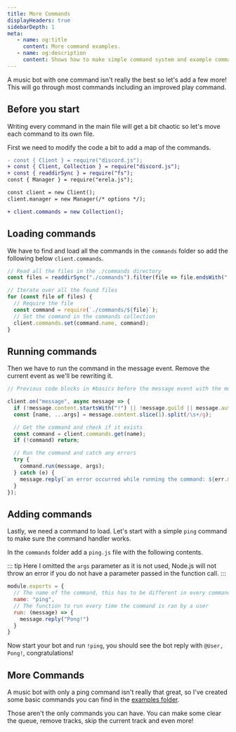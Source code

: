 ```yaml
---
title: More Commands
displayHeaders: true
sidebarDepth: 1
meta:
   - name: og:title
     content: More command examples.
   - name: og:description
     content: Shows how to make simple command system and example commands.
---
```



A music bot with one command isn't really the best so let's add a few more! This will go through most commands including an improved play command.

## Before you start

Writing every command in the main file will get a bit chaotic so let's move each command to its own file.

First we need to modify the code a bit to add a map of the commands.

```diff
- const { Client } = require("discord.js");
+ const { Client, Collection } = require("discord.js");
+ const { readdirSync } = require("fs");
const { Manager } = require("erela.js");

const client = new Client();
client.manager = new Manager(/* options */);

+ client.commands = new Collection();
```

## Loading commands

We have to find and load all the commands in the `commands` folder so add the following below `client.commands`.

```javascript
// Read all the files in the ./commands directory
const files = readdirSync("./commands").filter(file => file.endsWith(".js"));

// Iterate over all the found files
for (const file of files) {
  // Require the file
  const command = require(`./commands/${file}`);
  // Set the command in the commands collection
  client.commands.set(command.name, command);
}
```

## Running commands

Then we have to run the command in the message event. Remove the current event as we'll be rewriting it.

```javascript
// Previous code blocks in #basics before the message event with the modified code above

client.on("message", async message => {
  if (!message.content.startsWith("!") || !message.guild || message.author.bot) return;
  const [name, ...args] = message.content.slice(1).split(/\s+/g);

  // Get the command and check if it exists
  const command = client.commands.get(name);
  if (!command) return;

  // Run the command and catch any errors
  try {
    command.run(message, args);
  } catch (e) {
    message.reply(`an error occurred while running the command: ${err.message}`);
  }
});
```

## Adding commands

Lastly, we need a command to load. Let's start with a simple `ping` command to make sure the command handler works.

In the `commands` folder add a `ping.js` file with the following contents.

::: tip
Here I omitted the `args` parameter as it is not used, Node.js will not throw an error if you do not have a parameter passed in the function call.
:::

```javascript
module.exports = {
  // The name of the command, this has to be different in every command
  name: "ping",
  // The function to run every time the command is ran by a user
  run: (message) => {
    message.reply("Pong!")
  }
}
```

Now start your bot and run `!ping`, you should see the bot reply with `@User, Pong!`, congratulations!

## More Commands

A music bot with only a ping command isn't really that great, so I've created some basic commands you can find in the [examples folder](https://github.com/Solaris9/erela.js/tree/HEAD/examples).

Those aren't the only commands you can have. You can make some clear the queue, remove tracks, skip the current track and even more!

